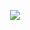 <p align="center">
  <img src="https://readme-typing-svg.herokuapp.com?font=Fira+Code&size=30&pause=1000&color=00F0FF&center=true&vCenter=true&width=435&lines=Hi+I+am+Vijayaraj" />
</p>
